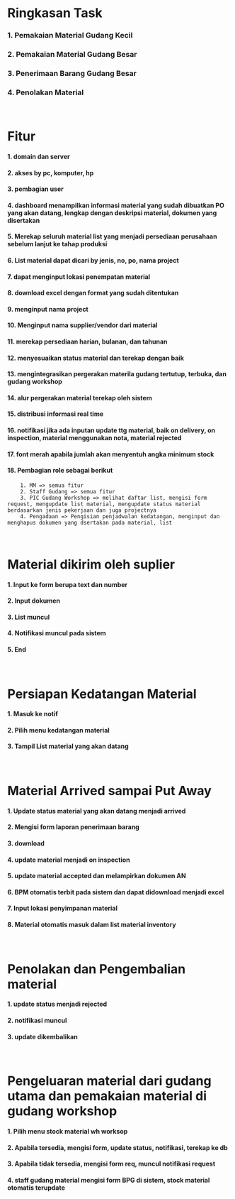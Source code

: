 
# Ringkasan Task
### 1. Pemakaian Material Gudang Kecil
### 2. Pemakaian Material Gudang Besar
### 3. Penerimaan Barang Gudang Besar
### 4. Penolakan Material

<br />

# Fitur
#### 1. domain dan server
#### 2. akses by pc, komputer, hp
#### 3. pembagian user
#### 4. dashboard menampilkan informasi material yang sudah dibuatkan PO yang akan datang, lengkap dengan deskripsi material, dokumen yang disertakan
#### 5. Merekap seluruh material list yang menjadi persediaan perusahaan sebelum lanjut ke tahap produksi
#### 6. List material dapat dicari by jenis, no, po, nama project
#### 7. dapat menginput lokasi penempatan material
#### 8. download excel dengan format yang sudah ditentukan
#### 9. menginput nama project 
#### 10. Menginput nama supplier/vendor dari material
#### 11. merekap persediaan harian, bulanan, dan tahunan
#### 12. menyesuaikan status material dan terekap dengan baik
#### 13. mengintegrasikan pergerakan materila gudang tertutup, terbuka, dan gudang workshop
#### 14. alur pergerakan material terekap oleh sistem
#### 15. distribusi informasi real time
#### 16. notifikasi jika ada inputan update ttg material, baik on delivery, on inspection, material menggunakan nota, material rejected
#### 17. font merah apabila jumlah akan menyentuh angka minimum stock
#### 18. Pembagian role sebagai berikut     
        1. MM => semua fitur
	    2. Staff Gudang => semua fitur
	    3. PIC Gudang Workshop => melihat daftar list, mengisi form request, mengupdate list material, mengupdate status material berdasarkan jenis pekerjaan dan juga projectnya
	    4. Pengadaan => Pengisian penjadwalan kedatangan, menginput dan menghapus dokumen yang dsertakan pada material, list

<br />

# Material dikirim oleh suplier
#### 1. Input ke form berupa text dan number
#### 2. Input dokumen
#### 3. List muncul
#### 4. Notifikasi muncul pada sistem
#### 5. End

<br />

# Persiapan Kedatangan Material
#### 1. Masuk ke notif
#### 2. Pilih menu kedatangan material
#### 3. Tampil List material yang akan datang

<br />

# Material Arrived sampai Put Away
#### 1. Update status material yang akan datang menjadi arrived
#### 2. Mengisi form laporan penerimaan barang
#### 3. download
#### 4. update material menjadi on inspection
#### 5. update material accepted dan melampirkan dokumen AN
#### 6. BPM otomatis terbit pada sistem dan dapat didownload menjadi excel
#### 7. Input lokasi penyimpanan material
#### 8. Material otomatis masuk dalam list material inventory

<br />

# Penolakan dan Pengembalian material
#### 1. update status menjadi rejected
#### 2. notifikasi muncul
#### 3. update dikembalikan

<br />

# Pengeluaran material dari gudang utama dan pemakaian material di gudang workshop
#### 1. Pilih menu stock material wh worksop
#### 2. Apabila tersedia, mengisi form, update status, notifikasi, terekap ke db
#### 3. Apabila tidak tersedia, mengisi form req, muncul notifikasi request
#### 4. staff gudang material mengisi form BPG di sistem, stock material otomatis terupdate


	
